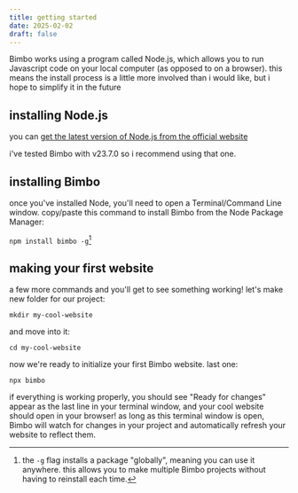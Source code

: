 ```yaml
---
title: getting started
date: 2025-02-02
draft: false
---
```


Bimbo works using a program called Node.js, which allows you to run Javascript code on your local computer (as opposed to on a browser). this means the install process is a little more involved than i would like, but i hope to simplify it in the future

## installing Node.js

you can [get the latest version of Node.js from the official website](https://nodejs.org/en/download)

i've tested Bimbo with v23.7.0 so i recommend using that one.

## installing Bimbo

once you've installed Node, you'll need to open a Terminal/Command Line window. copy/paste this command to install Bimbo from the Node Package Manager:

`npm install bimbo -g`[^1]

## making your first website

a few more commands and you'll get to see something working! let's make new folder for our project:

`mkdir my-cool-website`

and move into it:

`cd my-cool-website`

now we're ready to initialize your first Bimbo website. last one:

`npx bimbo`

if everything is working properly, you should see "Ready for changes" appear as the last line in your terminal window, and your cool website should open in your browser! as long as this terminal window is open, Bimbo will watch for changes in your project and automatically refresh your website to reflect them.

[^1]: the `-g` flag installs a package "globally", meaning you can use it anywhere. this allows you to make multiple Bimbo projects without having to reinstall each time.